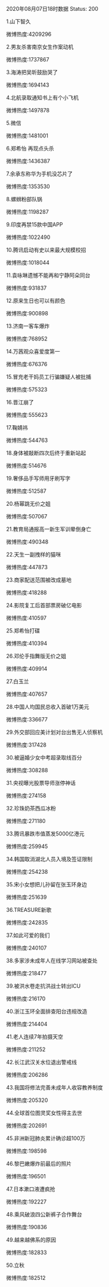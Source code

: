 2020年08月07日18时数据
Status: 200

1.山下智久

微博热度:4209296

2.男友杀害南京女生作案动机

微博热度:1737867

3.海涛把吴昕鼓励哭了

微博热度:1694143

4.北航录取通知书上有个小飞机

微博热度:1497878

5.微信

微博热度:1481001

6.郑希怡 再现点头杀

微博热度:1436387

7.余承东称华为手机没芯片了

微博热度:1353530

8.螺蛳粉部队锅

微博热度:1198287

9.印度再禁15款中国APP

微博热度:1022490

10.腾讯启动有史以来最大规模校招

微博热度:1018044

11.袁咏琳遗憾不能再和宁静阿朵同台

微博热度:931837

12.原来生日也可以有颜色

微博热度:900898

13.济南一客车爆炸

微博热度:768952

14.万茜观众喜爱度第一

微博热度:676376

15.冒充老干妈员工行骗嫌疑人被批捕

微博热度:575323

16.晋江崩了

微博热度:555623

17.鞠婧祎

微博热度:544763

18.身体被敲断四次后终于重新站起

微博热度:514676

19.奢侈品手写师用牙刷写字

微博热度:512587

20.杨幂跳无价之姐

微博热度:507067

21.教育局通报高一新生军训晕倒身亡

微博热度:490348

22.天生一副拽样的猫咪

微博热度:447873

23.商家配送范围被改成墓地

微博热度:418288

24.影院复工后首部票房破亿电影

微博热度:410597

25.郑希怡打碟

微博热度:410394

26.邓伦手指舞版无价之姐

微博热度:409914

27.白玉兰

微博热度:407657

28.中国人均国民总收入首破1万美元

微博热度:336677

29.外交部回应美计划对台出售无人侦察机

微博热度:317428

30.被逼婚少女中考超录取线百分

微博热度:308288

31.央视曝光股票导师涨停神话

微博热度:274158

32.珍珠奶茶西瓜冰粉

微博热度:271180

33.腾讯暴跌市值蒸发5000亿港元

微博热度:259945

34.韩国取消湖北人员入境及签证限制

微博热度:254238

35.宋小女想把儿孙留在张玉环身边

微博热度:251639

36.TREASURE新歌

微博热度:242835

37.如此可爱的我们

微博热度:240107

38.多家涉未成年人在线学习网站被查处

微博热度:218477

39.被洪水卷走抗洪战士转出ICU

微博热度:216170

40.浙江玉环全面排查阳台违规改造

微博热度:214404

41.老人连续7年拍摄天空

微博热度:211252

42.长江武汉关水位退出警戒线

微博热度:206286

43.我国将修法完善未成年人收容教养制度

微博热度:205320

44.全球首位图灵奖女性得主去世

微博热度:202691

45.非洲新冠肺炎累计确诊超100万

微博热度:198598

46.黎巴嫩爆炸前最后的照片

微博热度:196501

47.日本漱口液遭疯抢

微博热度:192227

48.乘风破浪四公新裤子合作舞台

微博热度:190836

49.越来越佛系的原因

微博热度:182833

50.立秋

微博热度:182512

